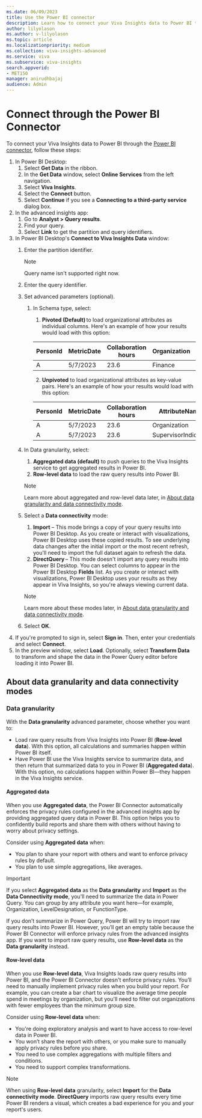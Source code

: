```yaml
---
ms.date: 06/09/2023
title: Use the Power BI connector
description: Learn how to connect your Viva Insights data to Power BI through the Power BI connector
author: lilyolason
ms.author: v-lilyolason
ms.topic: article
ms.localizationpriority: medium 
ms.collection: viva-insights-advanced 
ms.service: viva 
ms.subservice: viva-insights 
search.appverid: 
- MET150 
manager: anirudhbajaj
audience: Admin
---
```


# Connect through the Power BI Connector

To connect your Viva Insights data to Power BI through the [Power BI connector](/connectors/powerbi/), follow these steps:

1. In Power BI Desktop:
    1. Select **Get Data** in the ribbon.
    1. In the **Get Data** window, select **Online Services** from the left navigation.
    1. Select **Viva Insights**. 
    1. Select the **Connect** button.
    1. Select **Continue** if you see a **Connecting to a third-party service** dialog box.
1. In the advanced insights app:
    1. Go to **Analyst > Query results**.
    1. Find your query.
    1. Select **Link** to get the partition and query identifiers.
1. In Power BI Desktop's **Connect to Viva Insights Data** window:
    1. Enter the partition identifier.
        >[!Note]
        >Query name isn't supported right now.
    1. Enter the query identifier.
    1. Set advanced parameters (optional).
        1. In Schema type, select:
            1. **Pivoted (Default)** to load organizational attributes as individual columns. Here's an example of how your results would load with this option:
            
            |PersonId|MetricDate|Collaboration hours|Organization|SupervisorIndicator|
            |---------|---------|--------|------|--------|
            |A|5/7/2023|23.6|Finance|Manager|

            2. **Unpivoted** to load organizational attributes as key-value pairs. Here's an example of how your results would load with this option:
            
            |PersonId|MetricDate|Collaboration hours|AttributeName|AttributeValue|
            |---------|---------|--------|------|--------|
            |A|5/7/2023|23.6|Organization|Finance|
            |A|5/7/2023|23.6|SupervisorIndicator|Manager|


    1. In Data granularity, select:
        1. **Aggregated data (default)** to push queries to the Viva Insights service to get aggregated results in Power BI. 
        1. **Row-level data** to load the raw query results into Power BI.  
        >[!Note] 
        >Learn more about aggregated and row-level data later, in [About data granularity and data connectivity mode](#about-data-granularity-and-data-connectivity-modes). 
    2. Select a **Data connectivity** mode: 
        1. **Import** – This mode brings a copy of your query results into Power BI Desktop. As you create or interact with visualizations, Power BI Desktop uses these copied results. To see underlying data changes after the initial import or the most recent refresh, you'll need to import the full dataset again to refresh the data. 
        1. **DirectQuery** – This mode doesn't import any query results into Power BI Desktop. You can select columns to appear in the Power BI Desktop **Fields** list. As you create or interact with visualizations, Power BI Desktop uses your results as they appear in Viva Insights, so you're always viewing current data. 
        >[!Note] 
        >Learn more about these modes later, in [About data granularity and data connectivity mode](#about-data-granularity-and-data-connectivity-modes). 
    1. Select **OK**. 
1.	If you're prompted to sign in, select **Sign in**. Then, enter your credentials and select **Connect**. 
1. In the preview window, select **Load**. Optionally, select **Transform Data** to transform and shape the data in the Power Query editor before loading it into Power BI. 

## About data granularity and data connectivity modes 

### Data granularity 

With the **Data granularity** advanced parameter, choose whether you want to: 

* Load raw query results from Viva Insights into Power BI (**Row-level data**). With this option, all calculations and summaries happen within Power BI itself. 
* Have Power BI use the Viva Insights service to summarize data, and then return that summarized data to you in Power BI (**Aggregated data**). With this option, no calculations happen within Power BI—they happen in the Viva Insights service.  

#### Aggregated data 

When you use **Aggregated data**, the Power BI Connector automatically enforces the privacy rules configured in the advanced insights app by providing aggregated query data in Power BI. This option helps you to confidently build reports and share them with others without having to worry about privacy settings. 

Consider using **Aggregated data** when: 

* You plan to share your report with others and want to enforce privacy rules by default. 
* You plan to use simple aggregations, like averages. 

>[!Important]
>If you select **Aggregated data** as the **Data granularity** and **Import** as the **Data Connectivity mode**, you'll need to summarize the data in Power Query. You can group by any attribute you want here—for example, Organization, LevelDesignation, or FunctionType.  
>
>If you don’t summarize in Power Query, Power BI will try to import raw query results into Power BI. However, you’ll get an empty table because the Power BI Connector will enforce privacy rules from the advanced insights app. If you want to import raw query results, use **Row-level data** as the **Data granularity** instead. 

#### Row-level data 

When you use **Row-level data**, Viva Insights loads raw query results into Power BI, and the Power BI Connector doesn't enforce privacy rules. You’ll need to manually implement privacy rules when you build your report. For example, you can create a bar chart to visualize the average time people spend in meetings by organization, but you'll need to filter out organizations with fewer employees than the minimum group size. 

Consider using **Row-level data** when: 

* You're doing exploratory analysis and want to have access to row-level data in Power BI. 
* You won’t share the report with others, or you make sure to manually apply privacy rules before you share. 
* You need to use complex aggregations with multiple filters and conditions. 
* You need to support complex transformations. 
  
>[!Note] 
>When using **Row-level data** granularity, select **Import** for the **Data connectivity mode**. **DirectQuery** imports raw query results every time Power BI renders a visual, which creates a bad experience for you and your report's users. 
 


